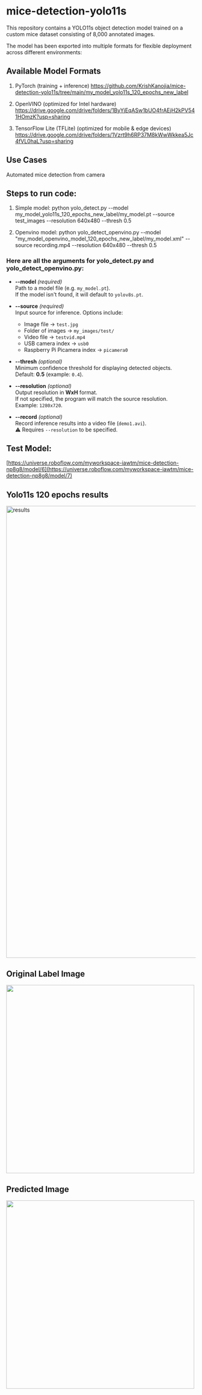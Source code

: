 # mice-detection-yolo11s
This repository contains a YOLO11s object detection model trained on a custom mice dataset consisting of 8,000 annotated images.

The model has been exported into multiple formats for flexible deployment across different environments:

## Available Model Formats

1. PyTorch (training + inference)
https://github.com/KrishKanojia/mice-detection-yolo11s/tree/main/my_model_yolo11s_120_epochs_new_label
3. OpenVINO (optimized for Intel hardware)
https://drive.google.com/drive/folders/1ByYjEqASw1bUO4frAEjH2kPV541HOmzK?usp=sharing

4. TensorFlow Lite (TFLite) (optimized for mobile & edge devices)
https://drive.google.com/drive/folders/1Vzrt9h6RP37M8kWwWkkea5Jc4fVL0haL?usp=sharing

## Use Cases

Automated mice detection from camera

## Steps to run code:
1. Simple model:
python yolo_detect.py --model my_model_yolo11s_120_epochs_new_label/my_model.pt --source test_images --resolution 640x480 --thresh 0.5

2. Openvino model:
python yolo_detect_openvino.py --model "my_model_openvino_model_120_epochs_new_label/my_model.xml" --source recording.mp4 --resolution 640x480 --thresh 0.5


### Here are all the arguments for yolo_detect.py and  yolo_detect_openvino.py:


- **--model** *(required)*  
  Path to a model file (e.g. `my_model.pt`).  
  If the model isn't found, it will default to `yolov8s.pt`.

- **--source** *(required)*  
  Input source for inference. Options include:  
  - Image file → `test.jpg`  
  - Folder of images → `my_images/test/`  
  - Video file → `testvid.mp4`  
  - USB camera index → `usb0`  
  - Raspberry Pi Picamera index → `picamera0`

- **--thresh** *(optional)*  
  Minimum confidence threshold for displaying detected objects.  
  Default: **0.5** (example: `0.4`).

- **--resolution** *(optional)*  
  Output resolution in **WxH** format.  
  If not specified, the program will match the source resolution.  
  Example: `1280x720`.

- **--record** *(optional)*  
  Record inference results into a video file (`demo1.avi`).  
  ⚠️ Requires `--resolution` to be specified.

## Test Model:
[https://universe.roboflow.com/myworkspace-iawtm/mice-detection-np8g8/model/6](https://universe.roboflow.com/myworkspace-iawtm/mice-detection-np8g8/model/7)

## Yolo11s 120 epochs results
<img width="2400" height="1200" alt="results" src="https://github.com/user-attachments/assets/001d24f7-9b3d-4ae2-b36a-a37b3d32281f" />


## Original Label Image
<img src="https://github.com/user-attachments/assets/b6c6f95e-e6b1-48b0-a300-3d432bf47122" width="500"/>



## Predicted Image
<img src="https://github.com/user-attachments/assets/01989397-72a7-42ab-a8de-5d2a08a1b7fd" width="500"/>



